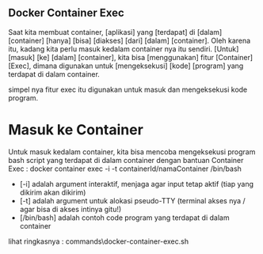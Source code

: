## Docker Container Exec
Saat kita membuat container, [aplikasi] yang [terdapat] di [dalam] [container] [hanya] [bisa] [diakses] [dari] [dalam] [container].
Oleh karena itu, kadang kita perlu masuk kedalam container nya itu sendiri.
[Untuk] [masuk] [ke] [dalam] [container], kita bisa [menggunakan] fitur [Container] [Exec], dimana digunakan untuk [mengeksekusi] [kode] [program] yang terdapat di dalam container.

simpel nya fitur exec itu digunakan untuk masuk dan mengeksekusi kode program.

# Masuk ke Container
Untuk masuk kedalam container, kita bisa mencoba mengeksekusi program bash script yang terdapat di dalam container dengan bantuan Container Exec :
docker container exec -i -t containerId/namaContainer /bin/bash
- [-i] adalah argument interaktif, menjaga agar input tetap aktif (tiap yang dikirim akan dikirim)
- [-t] adalah argument untuk alokasi pseudo-TTY (terminal akses nya / agar bisa di akses intinya gitu!)
- [/bin/bash] adalah contoh code program yang terdapat di dalam container


lihat ringkasnya : commands\docker-container-exec.sh